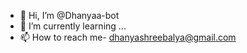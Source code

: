 - 👋 Hi, I’m @Dhanyaa-bot 
- 🌱 I’m currently learning ...
- 📫 How to reach me- dhanyashreebalya@gmail.com

<!---
Dhanyaa-bot/Dhanyaa-bot is a ✨ special ✨ repository because its `README.md` (this file) appears on your GitHub profile.
You can click the Preview link to take a look at your changes.
--->
